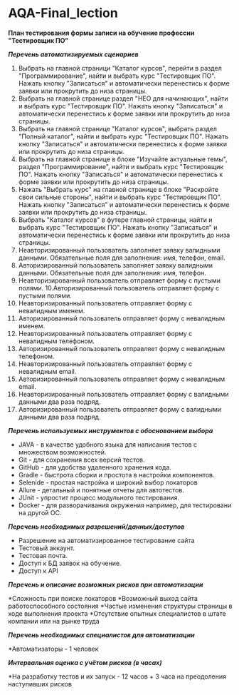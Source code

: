 # AQA-Final_lection
**План тестирования формы записи на обучение профессии "Тестировщик ПО"**

***Перечень автоматизируемых сценариев***
1. Выбрать на главной страници "Каталог курсов", перейти в раздел "Программирование", найти и выбрать курс "Тестировщик ПО". Нажать кнопку "Записаться" и автоматически перенестись к форме заявки или прокрутить до низа страницы. 
2. Выбрать на главной странице раздел "НЕО для начинающих", найти и выбрать курс "Тестировщик ПО". Нажать кнопку "Записаться" и автоматически перенестись к форме заявки или прокрутить до низа страницы. 
3. Выбрать на главной странице "Каталог курсов", выбрать раздел "Полный каталог", найти и выбрать курс "Тестировщик ПО". Нажать кнопку "Записаться" и автоматически перенестись к форме заявки или прокрутить до низа страницы. 
4. Выбрать на главной странице в блоке "Изучайте актуальные темы", раздел "Программирование", найти и выбрать курс "Тестировщик ПО". Нажать кнопку "Записаться" и автоматически перенестись к форме заявки или прокрутить до низа страницы. 
5. Нажать "Выбрать курс" на главной странице в блоке "Раскройте свои сильные стороны", найти и выбрать курс "Тестировщик ПО". Нажать кнопку "Записаться" и автоматически перенестись к форме заявки или прокрутить до низа страницы. 
6. Выбрать "Каталог курсов" в футере главной страницы, найти и выбрать курс "Тестировщик ПО". Нажать кнопку "Записаться" и автоматически перенестись к форме заявки или прокрутить до низа страницы. 
7. Неавторизированный пользователь заполняет заявку валидными данными. Обязательные поля для заполнения: имя, телефон, email. 
8. Авторизированный пользователь заполняет заявку валидными данными. Обязательные поля для заполнения: имя, телефон.
9. Неавторизированный пользователь отправляет форму с пустыми полями.
10.Авторизированный пользователь отправляет форму с пустыми полями.
11. Неавторизированный пользователь отправляет форму с невалидным именем.
12. Авторизированный пользователь отправляет форму с невалидным именем.
13. Неавторизированный пользователь отправляет форму с невалидным телефоном.
14. Авторизированный пользователь отправляет форму с невалидным телефоном.
15. Неавторизированный пользователь отправляет форму с невалидным email.
16. Авторизированный пользователь отправляет форму с невалидным email.
17. Неавторизированный пользователь отправляет форму с валидными данными два раза подряд.
18. Авторизированный пользователь отправляет форму с валидными данными два раза подряд.



***Перечень используемых инструментов с обоснованием выбора***
* JAVA - в качестве удобного языка для написания тестов с множеством возможностей.
* Git - для сохранения всех версий тестов.
* GitHub - для удобства удаленного хранения кода.
* Gradle - быстрота сборки и простота в настройки компонентов.
* Selenide - простая настройка и широкий выбор локаторов
* Allure - детальный и понятные отчеты для автотестов.
* JUnit - упростит процесс модульного тестирования.
* Docker - для разворачивания окружения например, для тестировани на другой ОС.

***Перечень необходимых разрешений/данных/доступов***
* Разрешение на автоматизированное тестирование сайта
* Тестовый аккаунт.
* Тестовая почта.
* Доступ к БД заявок на обучение.
* Доступ к API


***Перечень и описание возможных рисков при автоматизации***

*Сложность при поиске локаторов
*Возможный выход сайта работоспособного состояния
*Частые изменения структуры страницы в ходе выполнения проекта
*Отсутствие опытных специалистов в штате компании или на рынке труда

***Перечень необходимых специалистов для автоматизации***

*Автоматизаторы - 1 человек

***Интервальная оценка с учётом рисков (в часах)***

*На разработку тестов и их запуск - 12 часов + 3 часа на преодоления наступивших рисков




